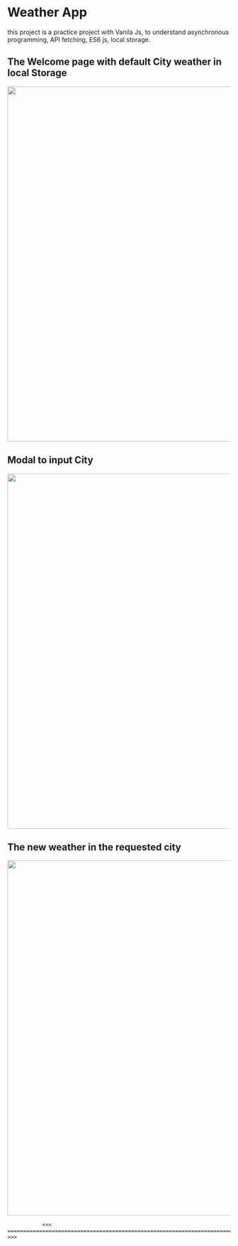 # Weather App

this project is a practice project with Vanila Js, to understand asynchronous programming, API fetching, ES6 js, local storage. 




## The Welcome page with default City weather in local Storage

<img src="https://user-images.githubusercontent.com/84500378/215506309-97cf0630-2999-462a-ac7a-0f04c067ca02.png" width="1000" height="800">

## Modal to input City

 <img src="https://user-images.githubusercontent.com/84500378/215506677-fcd094aa-c467-4e7a-9811-07603e731131.png" width="1000" height="800">

## The new weather in the requested city

 <img src="https://user-images.githubusercontent.com/84500378/215507042-0ebc98bd-06d6-456d-b6dd-87843f0bac0e.png" width="1000" height="800">


 



               <<<  ====================================================================================  >>>

